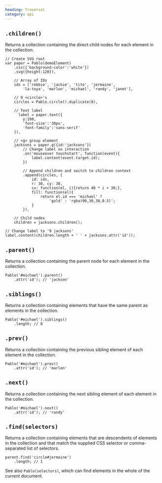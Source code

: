 ```yaml
--- 
heading: Traversal
category: api
---
```



`.children()`
-------------

Returns a collection containing the direct child nodes for each element in the collection.

    // Create SVG root
    var paper = Pablo(demoElement)
        .css({'background-color':'white'})
        .svg({height:120}),

        // Array of IDs
        ids = ['rebbie', 'jackie', 'tito', 'jermaine',
            'la-toya', 'marlon', 'michael', 'randy', 'janet'],

        // 9 <circle>'s
        circles = Pablo.circle().duplicate(8),

        // Text label
          label = paper.text({
            y:100,
            'font-size':'30px',
            'font-family':'sans-serif'
        }),

        // <g> group element
        jacksons = paper.g({id:'jacksons'})
            // Change label on interaction
            .on('mouseover touchstart', function(event){
                label.content(event.target.id);
            })

            // Append children and switch to children context
            .append(circles, {
                id: ids,
                r: 30, cy: 30,
                cx: function(el, i){return 40 * i + 30;},
                fill: function(el){
                    return el.id === 'michael' ?
                        'gold' : 'rgba(90,30,30,0.5)';
                }
            }),

        // Child nodes
        children = jacksons.children();

    // Change label to '9 jacksons'
    label.content(children.length + ' ' + jacksons.attr('id'));

    
`.parent()`
-----------

Returns a collection containing the parent node for each element in the collection.

    Pablo('#michael').parent()
        .attr('id'); // 'jackson'

    
`.siblings()`
-------------

Returns a collection containing elements that have the same parent as elements in the collection.

    Pablo('#michael').siblings()
        .length; // 8

    
`.prev()`
---------

Returns a collection containing the previous sibling element of each element in the collection.

    Pablo('#michael').prev()
        .attr('id'); // 'marlon'

    
`.next()`
---------

Returns a collection containing the next sibling element of each element in the collection.

    Pablo('#michael').next()
        .attr('id'); // 'randy'

    
`.find(selectors)`
------------------

Returns a collection containing elements that are descendents of elements in the collection and that match the supplied CSS selector or comma-separated list of selectors.

    parent.find('circle#jermaine')
        .length; // 1

See also `Pablo(selectors)`, which can find elements in the whole of the current document.